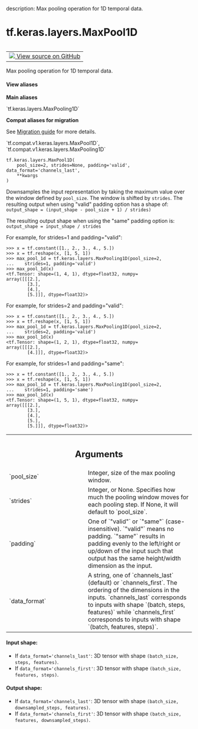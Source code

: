 description: Max pooling operation for 1D temporal data.

<div itemscope itemtype="http://developers.google.com/ReferenceObject">
<meta itemprop="name" content="tf.keras.layers.MaxPool1D" />
<meta itemprop="path" content="Stable" />
<meta itemprop="property" content="__init__"/>
<meta itemprop="property" content="__new__"/>
</div>

# tf.keras.layers.MaxPool1D

<!-- Insert buttons and diff -->

<table class="tfo-notebook-buttons tfo-api nocontent" align="left">
<td>
  <a target="_blank" href="https://github.com/tensorflow/tensorflow/blob/r2.4/tensorflow/python/keras/layers/pooling.py#L112-L200">
    <img src="https://www.tensorflow.org/images/GitHub-Mark-32px.png" />
    View source on GitHub
  </a>
</td>
</table>



Max pooling operation for 1D temporal data.

<section class="expandable">
  <h4 class="showalways">View aliases</h4>
  <p>
<b>Main aliases</b>
<p>`tf.keras.layers.MaxPooling1D`</p>

<b>Compat aliases for migration</b>
<p>See
<a href="https://www.tensorflow.org/guide/migrate">Migration guide</a> for
more details.</p>
<p>`tf.compat.v1.keras.layers.MaxPool1D`, `tf.compat.v1.keras.layers.MaxPooling1D`</p>
</p>
</section>

<pre class="devsite-click-to-copy prettyprint lang-py tfo-signature-link">
<code>tf.keras.layers.MaxPool1D(
    pool_size=2, strides=None, padding='valid', data_format='channels_last',
    **kwargs
)
</code></pre>



<!-- Placeholder for "Used in" -->

Downsamples the input representation by taking the maximum value over the
window defined by `pool_size`. The window is shifted by `strides`.  The
resulting output when using "valid" padding option has a shape of:
`output_shape = (input_shape - pool_size + 1) / strides)`

The resulting output shape when using the "same" padding option is:
`output_shape = input_shape / strides`

For example, for strides=1 and padding="valid":

```
>>> x = tf.constant([1., 2., 3., 4., 5.])
>>> x = tf.reshape(x, [1, 5, 1])
>>> max_pool_1d = tf.keras.layers.MaxPooling1D(pool_size=2,
...    strides=1, padding='valid')
>>> max_pool_1d(x)
<tf.Tensor: shape=(1, 4, 1), dtype=float32, numpy=
array([[[2.],
        [3.],
        [4.],
        [5.]]], dtype=float32)>
```

For example, for strides=2 and padding="valid":

```
>>> x = tf.constant([1., 2., 3., 4., 5.])
>>> x = tf.reshape(x, [1, 5, 1])
>>> max_pool_1d = tf.keras.layers.MaxPooling1D(pool_size=2,
...    strides=2, padding='valid')
>>> max_pool_1d(x)
<tf.Tensor: shape=(1, 2, 1), dtype=float32, numpy=
array([[[2.],
        [4.]]], dtype=float32)>
```

For example, for strides=1 and padding="same":

```
>>> x = tf.constant([1., 2., 3., 4., 5.])
>>> x = tf.reshape(x, [1, 5, 1])
>>> max_pool_1d = tf.keras.layers.MaxPooling1D(pool_size=2,
...    strides=1, padding='same')
>>> max_pool_1d(x)
<tf.Tensor: shape=(1, 5, 1), dtype=float32, numpy=
array([[[2.],
        [3.],
        [4.],
        [5.],
        [5.]]], dtype=float32)>
```

<!-- Tabular view -->
 <table class="responsive fixed orange">
<colgroup><col width="214px"><col></colgroup>
<tr><th colspan="2"><h2 class="add-link">Arguments</h2></th></tr>

<tr>
<td>
`pool_size`
</td>
<td>
Integer, size of the max pooling window.
</td>
</tr><tr>
<td>
`strides`
</td>
<td>
Integer, or None. Specifies how much the pooling window moves
for each pooling step.
If None, it will default to `pool_size`.
</td>
</tr><tr>
<td>
`padding`
</td>
<td>
One of `"valid"` or `"same"` (case-insensitive).
`"valid"` means no padding. `"same"` results in padding evenly to 
the left/right or up/down of the input such that output has the same 
height/width dimension as the input.
</td>
</tr><tr>
<td>
`data_format`
</td>
<td>
A string,
one of `channels_last` (default) or `channels_first`.
The ordering of the dimensions in the inputs.
`channels_last` corresponds to inputs with shape
`(batch, steps, features)` while `channels_first`
corresponds to inputs with shape
`(batch, features, steps)`.
</td>
</tr>
</table>



#### Input shape:

- If `data_format='channels_last'`:
  3D tensor with shape `(batch_size, steps, features)`.
- If `data_format='channels_first'`:
  3D tensor with shape `(batch_size, features, steps)`.



#### Output shape:

- If `data_format='channels_last'`:
  3D tensor with shape `(batch_size, downsampled_steps, features)`.
- If `data_format='channels_first'`:
  3D tensor with shape `(batch_size, features, downsampled_steps)`.


